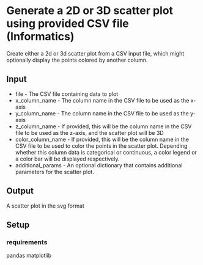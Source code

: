 # Generate a 2D or 3D scatter plot using provided CSV file (Informatics)

Create either a 2d or 3d scatter plot from a CSV input file, which might optionally display the points colored by another column. 

## Input
* file - The CSV file containing data to plot
* x_column_name - The column name in the CSV file to be used as the x-axis
* y_column_name - The column name in the CSV file to be used as the y-axis
* z_column_name - If provided, this will be the column name in the CSV file to be used as the z-axis, and the scatter plot will be 3D
* color_column_name - If provided, this will be the column name in the CSV file to be used to color the points in the scatter plot. Depending whether this column data is categorical or continuous, a color legend or a color bar will be displayed respectively.
* additional_params - An optional dictionary that contains additional parameters for the scatter plot.

## Output
A scatter plot in the svg format

## Setup
### requirements
pandas
matplotlib
